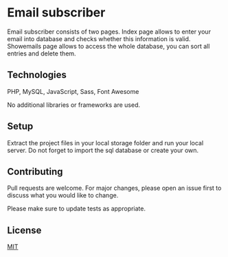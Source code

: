 # Email subscriber

Email subscriber consists of two pages.
Index page allows to enter your email into database and checks whether this information is valid. 
Showemails page allows to access the whole database, you can sort all entries and delete them.  

## Technologies

PHP, MySQL, JavaScript, Sass, Font Awesome

No additional libraries or frameworks are used.




## Setup

Extract the project files in your local storage folder and run your local server. Do not forget to import the sql database or create your own. 

## Contributing
Pull requests are welcome. For major changes, please open an issue first to discuss what you would like to change.

Please make sure to update tests as appropriate.

## License
[MIT](https://choosealicense.com/licenses/mit/)
